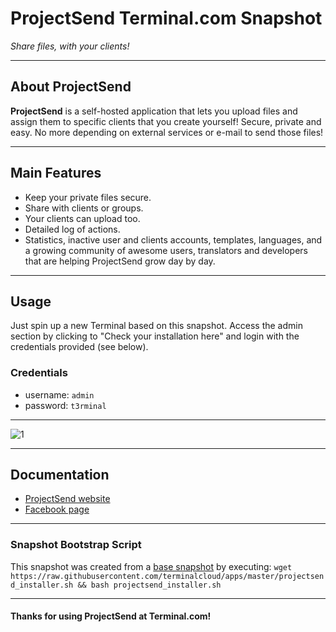 # **ProjectSend** Terminal.com Snapshot

*Share files, with your clients!*

---

## About ProjectSend

**ProjectSend** is a self-hosted application that lets you upload files and assign them to specific clients that you create yourself! Secure, private and easy. No more depending on external services or e-mail to send those files!

---

## Main Features

- Keep your private files secure.
- Share with clients or groups.
- Your clients can upload too.
- Detailed log of actions.
- Statistics, inactive user and clients accounts, templates, languages, and a growing community of awesome users, translators and developers that are helping ProjectSend grow day by day.

---

## Usage

Just spin up a new Terminal based on this snapshot. Access the admin section by clicking to "Check your installation here" and login with the credentials provided (see below).

### Credentials

- username: `admin`
- password: `t3rminal`

---

![1](http://i.imgur.com/clc7KQ7.png)

---

## Documentation

- [ProjectSend website](http://www.projectsend.org/)
- [Facebook page](https://www.facebook.com/projectsend)

---

### Snapshot Bootstrap Script

This snapshot was created from a [base snapshot](https://www.terminal.com/tiny/FzpHiTXG1K) by executing:
`wget https://raw.githubusercontent.com/terminalcloud/apps/master/projectsend_installer.sh && bash projectsend_installer.sh`

---

#### Thanks for using ProjectSend at Terminal.com!
